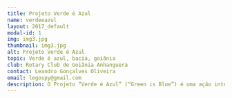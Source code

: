 ```yaml
---
title: Projeto Verde é Azul
name: verdeeazul
layout: 2017_default
modal-id: 1
img: img3.jpg
thumbnail: img3.jpg
alt: Projeto Verde é Azul
topic: Verde é azul, bacia, goiânia
club: Rotary Club de Goiânia Anhanguera
contact: Leandro Gonçalves Oliveira
email: legospy@gmail.com
description: O Projeto “Verde é Azul” (“Green is Blue”) é uma ação integrada entre o Rotary Clube de Goiânia Anhanguera (RCGA), a Associação dos Municípios da Alta Bacia do Meia Ponte (AMAMPA), o Laboratório de Análises Ambientais e de Recursos Hídricos da Universidade Federal de Goiás (LAMARH-UFG) e do Laboratório de Processamento de Imagens e Geoprocessamento da Universidade Federal de Goiás (LAPIG-UFG) e demais parceiros rotarianos (Rotary Club nacionais e internacionais) ou não, visando a recuperação de áreas nativas do Cerrado na Alta Bacia Hidrográfica do Rio Meia Ponte. Trata-se de um projeto com foco na sustentabilidade dos recursos hídricos no Cerrado brasileiro, mais especificamente na região à montante de Goiânia, capital do Estado de Goiás.
---
```

